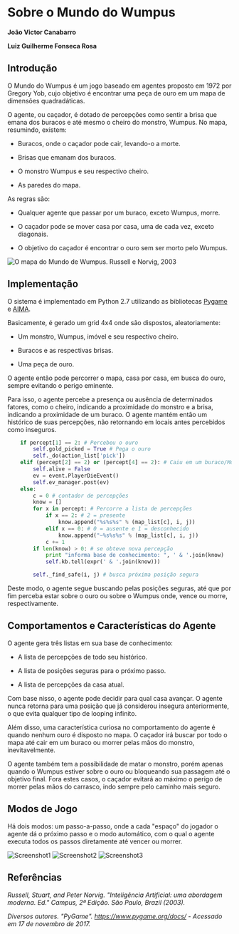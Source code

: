 # Sobre o Mundo do Wumpus

**João Victor Canabarro**

**Luiz Guilherme Fonseca Rosa**

## Introdução

O Mundo do Wumpus é um jogo baseado em agentes proposto em 1972 por Gregory Yob, cujo objetivo é encontrar uma peça de ouro em um mapa de dimensões quadradáticas.

O agente, ou caçador, é dotado de percepções como sentir a brisa que emana dos buracos e até mesmo o cheiro do monstro, Wumpus. No mapa, resumindo, existem:

- Buracos, onde o caçador pode cair, levando-o a morte.

- Brisas que emanam dos buracos.

- O monstro Wumpus e seu respectivo cheiro.

- As paredes do mapa.

As regras são:

- Qualquer agente que passar por um buraco, exceto Wumpus, morre.

- O caçador pode se mover casa por casa, uma de cada vez, exceto diagonais.

- O objetivo do caçador é encontrar o ouro sem ser morto pelo Wumpus.


![O mapa do Mundo de Wumpus. Russell e Norvig, 2003](img/screenshots/rn1.jpeg "O mapa do Mundo de Wumpus. Russell e Norvig, 2003")

## Implementação

O sistema é implementado em Python 2.7 utilizando as bibliotecas [Pygame](https://www.pygame.org) e [AIMA](https://github.com/aimacode/aima-python).

Basicamente, é gerado um grid 4x4 onde são dispostos, aleatoriamente:

- Um monstro, Wumpus, imóvel e seu respectivo cheiro.

- Buracos e as respectivas brisas.

- Uma peça de ouro.

O agente então pode percorrer o mapa, casa por casa, em busca do ouro, sempre evitando o perigo eminente.

Para isso, o agente percebe a presença ou ausência de determinados fatores, como o cheiro, indicando a proximidade do monstro e a brisa, indicando a proximidade de um buraco. O agente mantém então um histórico de suas percepções, não retornando em locais antes percebidos como inseguros.

```python
    if percept[1] == 2: # Percebeu o ouro
        self.gold_picked = True # Pega o ouro
        self._do(action_list['pick'])
    elif (percept[2] == 2) or (percept[4] == 2): # Caiu em um buraco/Morto pelo Wumpus
        self.alive = False
        ev = event.PlayerDieEvent()
        self.ev_manager.post(ev)
    else:
        c = 0 # contador de percepções
        know = []
        for x in percept: # Percorre a lista de percepções
            if x == 2: # 2 = presente
                know.append("%s%s%s" % (map_list[c], i, j))
            elif x == 0: # 0 = ausente e 1 = desconhecido
                know.append("~%s%s%s" % (map_list[c], i, j))
            c += 1
        if len(know) > 0: # se obteve nova percepção
            print "informa base de conhecimento: ", ' & '.join(know)
            self.kb.tell(expr(' & '.join(know)))

        self._find_safe(i, j) # busca próxima posição segura
```

Deste modo, o agente segue buscando pelas posições seguras, até que por fim perceba estar sobre o ouro ou sobre o Wumpus onde, vence ou morre, respectivamente.

## Comportamentos e Características do Agente

O agente gera três listas em sua base de conhecimento:

- A lista de percepções de todo seu histórico.

- A lista de posições seguras para o próximo passo.

- A lista de percepções da casa atual.

Com base nisso, o agente pode decidir para qual casa avançar. O agente nunca retorna para uma posição que já considerou insegura anteriormente, o que evita qualquer tipo de looping infinito.

Além disso, uma característica curiosa no comportamento do agente é quando nenhum ouro é disposto no mapa. O caçador irá buscar por todo o mapa até cair em um buraco ou morrer pelas mãos do monstro, inevitavelmente.

O agente também tem a possibilidade de matar o monstro, porém apenas quando o Wumpus estiver sobre o ouro ou bloqueando sua passagem até o objetivo final. Fora estes casos, o caçador evitará ao máximo o perigo de morrer pelas mãos do carrasco, indo sempre pelo caminho mais seguro.

## Modos de Jogo

Há dois modos: um passo-a-passo, onde a cada "espaço" do jogador o agente dá o próximo passo e o modo automático, com o qual o agente executa todos os passos diretamente até vencer ou morrer.

![Screenshot1](img/screenshots/wumpus1.png "Screenshot1")
![Screenshot2](img/screenshots/wumpus2.png "Screenshot2")
![Screenshot3](img/screenshots/wumpus3.png "Screenshot3")

## Referências

*Russell, Stuart, and Peter Norvig. "Inteligência Artificial: uma abordagem moderna. Ed." Campus, 2ª Edição. São Paulo, Brazil (2003).*

*Diversos autores. "PyGame". <https://www.pygame.org/docs/> - Acessado em 17 de novembro de 2017.*
